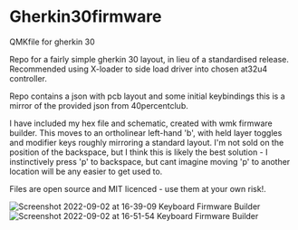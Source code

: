 # Gherkin30firmware
QMKfile for gherkin 30

Repo for a fairly simple gherkin 30 layout, in lieu of a standardised release.
Recommended using X-loader to side load driver into chosen at32u4 controller.

Repo contains a json with pcb layout and some initial keybindings this is a mirror of the provided json from 40percentclub.

I have included my hex file and schematic, created with wmk firmware builder. This moves to an ortholinear left-hand 'b', with held layer toggles and modifier keys roughly mirroring a standard layout.
I'm not sold on the position of the backspace, but I think this is likely the best solution - I instinctively press 'p' to backspace, but cant imagine moving 'p' to another location will be any easier to get used to.


Files are open source and MIT licenced - use them at your own risk!.


![Screenshot 2022-09-02 at 16-39-09 Keyboard Firmware Builder](https://user-images.githubusercontent.com/106979235/188192496-a6ff792b-16f0-42fe-95da-f7b3d537c8eb.png)
![Screenshot 2022-09-02 at 16-51-54 Keyboard Firmware Builder](https://user-images.githubusercontent.com/106979235/188192508-4e661c6c-8e06-4321-a7fe-cf8d818849a1.png)
